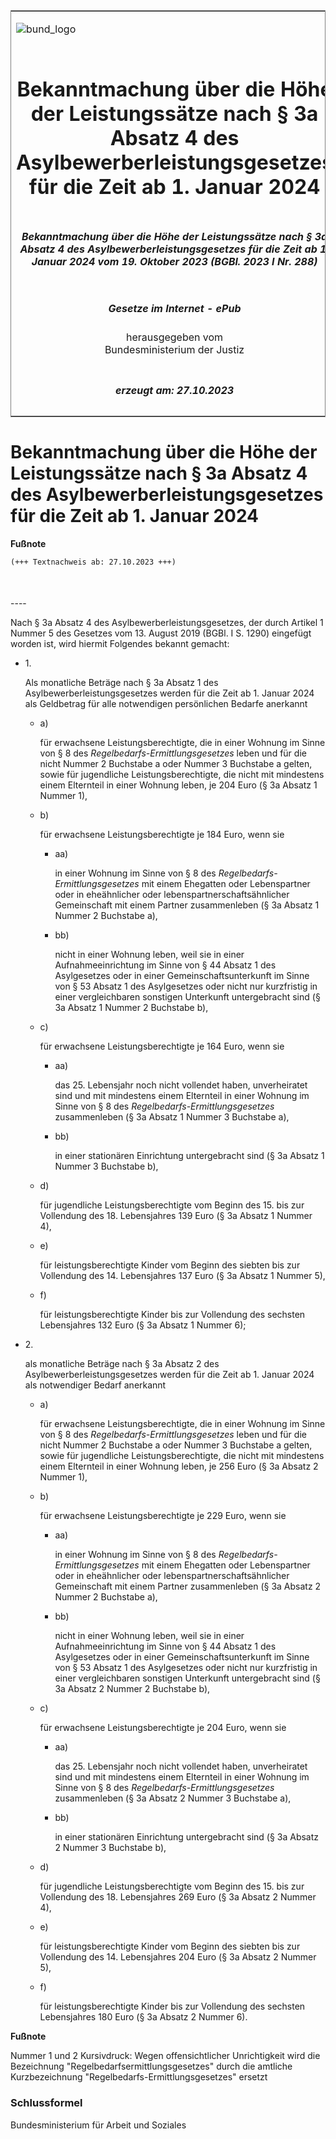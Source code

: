 <span id="DECKBLATT.html"></span>

<table border="0" frame="border" width="100%">

<tr valign="top">

<td align="left">

![bund\_logo](BfJ_2021_Web_de_de.gif)

</td>

<td align="right">

 

</td>

</tr>

<tr align="center" valign="middle">

<td colspan="2">

# Bekanntmachung über die Höhe der Leistungssätze nach § 3a Absatz 4 des Asylbewerberleistungsgesetzes für die Zeit ab 1. Januar 2024

</td>

</tr>

<tr align="center" valign="middle">

<td colspan="2">

##### Bekanntmachung über die Höhe der Leistungssätze nach § 3a Absatz 4 des Asylbewerberleistungsgesetzes für die Zeit ab 1. Januar 2024 vom 19. Oktober 2023 (BGBl. 2023 I Nr. 288)

</td>

</tr>

<tr align="center" valign="middle">

<td colspan="2">

  
  

##### Gesetze im Internet - ePub  
  
herausgegeben vom  
Bundesministerium der Justiz

</td>

</tr>

<tr align="center" valign="bottom">

<td colspan="2">

  
  

##### erzeugt am: 27.10.2023

</td>

</tr>

</table>

<span id="BJNR1200A0023.html"></span>

# Bekanntmachung über die Höhe der Leistungssätze nach § 3a Absatz 4 des Asylbewerberleistungsgesetzes für die Zeit ab 1. Januar 2024

<div>

  
**Fußnote**

<div class="jnhtml">

<div>

<div class="jurAbsatz">

  

``` 
(+++ Textnachweis ab: 27.10.2023 +++)

 
```

</div>

</div>

</div>

</div>

<span id="BJNR1200A0023BJNE000100000.html"></span>

###   
\----

<div>

<div class="jnhtml">

<div>

<div class="jurAbsatz">

Nach § 3a Absatz 4 des Asylbewerberleistungsgesetzes, der durch Artikel
1 Nummer 5 des Gesetzes vom 13. August 2019 (BGBl. I S. 1290) eingefügt
worden ist, wird hiermit Folgendes bekannt gemacht:

</div>

<div class="jurAbsatz">

  - 1\.
    
    <div style="">
    
    Als monatliche Beträge nach § 3a Absatz 1 des
    Asylbewerberleistungsgesetzes werden für die Zeit ab 1. Januar 2024
    als Geldbetrag für alle notwendigen persönlichen Bedarfe anerkannt
    
      - a)
        
        <div style="">
        
        für erwachsene Leistungsberechtigte, die in einer Wohnung im
        Sinne von § 8 des
        <span style="font-style:italic;">Regelbedarfs-Ermittlungsgesetzes</span>
        leben und für die nicht Nummer 2 Buchstabe a oder Nummer 3
        Buchstabe a gelten, sowie für jugendliche Leistungsberechtigte,
        die nicht mit mindestens einem Elternteil in einer Wohnung
        leben, je 204 Euro (§ 3a Absatz 1 Nummer 1),
        
        </div>
    
      - b)
        
        <div style="">
        
        für erwachsene Leistungsberechtigte je 184 Euro, wenn sie
        
          - aa)
            
            <div style="">
            
            in einer Wohnung im Sinne von § 8 des
            <span style="font-style:italic;">Regelbedarfs-Ermittlungsgesetzes</span>
            mit einem Ehegatten oder Lebenspartner oder in eheähnlicher
            oder lebenspartnerschaftsähnlicher Gemeinschaft mit einem
            Partner zusammenleben (§ 3a Absatz 1 Nummer 2 Buchstabe a),
            
            </div>
        
          - bb)
            
            <div style="">
            
            nicht in einer Wohnung leben, weil sie in einer
            Aufnahmeeinrichtung im Sinne von § 44 Absatz 1 des
            Asylgesetzes oder in einer Gemeinschaftsunterkunft im Sinne
            von § 53 Absatz 1 des Asylgesetzes oder nicht nur
            kurzfristig in einer vergleichbaren sonstigen Unterkunft
            untergebracht sind (§ 3a Absatz 1 Nummer 2 Buchstabe b),
            
            </div>
        
        </div>
    
      - c)
        
        <div style="">
        
        für erwachsene Leistungsberechtigte je 164 Euro, wenn sie
        
          - aa)
            
            <div style="">
            
            das 25. Lebensjahr noch nicht vollendet haben, unverheiratet
            sind und mit mindestens einem Elternteil in einer Wohnung im
            Sinne von § 8 des
            <span style="font-style:italic;">Regelbedarfs-Ermittlungsgesetzes</span>
            zusammenleben (§ 3a Absatz 1 Nummer 3 Buchstabe a),
            
            </div>
        
          - bb)
            
            <div style="">
            
            in einer stationären Einrichtung untergebracht sind (§ 3a
            Absatz 1 Nummer 3 Buchstabe b),
            
            </div>
        
        </div>
    
      - d)
        
        <div style="">
        
        für jugendliche Leistungsberechtigte vom Beginn des 15. bis zur
        Vollendung des 18. Lebensjahres 139 Euro (§ 3a Absatz 1 Nummer
        4),
        
        </div>
    
      - e)
        
        <div style="">
        
        für leistungsberechtigte Kinder vom Beginn des siebten bis zur
        Vollendung des 14. Lebensjahres 137 Euro (§ 3a Absatz 1 Nummer
        5),
        
        </div>
    
      - f)
        
        <div style="">
        
        für leistungsberechtigte Kinder bis zur Vollendung des sechsten
        Lebensjahres 132 Euro (§ 3a Absatz 1 Nummer 6);
        
        </div>
    
    </div>

  - 2\.
    
    <div style="">
    
    als monatliche Beträge nach § 3a Absatz 2 des
    Asylbewerberleistungsgesetzes werden für die Zeit ab 1. Januar 2024
    als notwendiger Bedarf anerkannt
    
      - a)
        
        <div style="">
        
        für erwachsene Leistungsberechtigte, die in einer Wohnung im
        Sinne von § 8 des
        <span style="font-style:italic;">Regelbedarfs-Ermittlungsgesetzes</span>
        leben und für die nicht Nummer 2 Buchstabe a oder Nummer 3
        Buchstabe a gelten, sowie für jugendliche Leistungsberechtigte,
        die nicht mit mindestens einem Elternteil in einer Wohnung
        leben, je 256 Euro (§ 3a Absatz 2 Nummer 1),
        
        </div>
    
      - b)
        
        <div style="">
        
        für erwachsene Leistungsberechtigte je 229 Euro, wenn sie
        
          - aa)
            
            <div style="">
            
            in einer Wohnung im Sinne von § 8 des
            <span style="font-style:italic;">Regelbedarfs-Ermittlungsgesetzes</span>
            mit einem Ehegatten oder Lebenspartner oder in eheähnlicher
            oder lebenspartnerschaftsähnlicher Gemeinschaft mit einem
            Partner zusammenleben (§ 3a Absatz 2 Nummer 2 Buchstabe a),
            
            </div>
        
          - bb)
            
            <div style="">
            
            nicht in einer Wohnung leben, weil sie in einer
            Aufnahmeeinrichtung im Sinne von § 44 Absatz 1 des
            Asylgesetzes oder in einer Gemeinschaftsunterkunft im Sinne
            von § 53 Absatz 1 des Asylgesetzes oder nicht nur
            kurzfristig in einer vergleichbaren sonstigen Unterkunft
            untergebracht sind (§ 3a Absatz 2 Nummer 2 Buchstabe b),
            
            </div>
        
        </div>
    
      - c)
        
        <div style="">
        
        für erwachsene Leistungsberechtigte je 204 Euro, wenn sie
        
          - aa)
            
            <div style="">
            
            das 25. Lebensjahr noch nicht vollendet haben, unverheiratet
            sind und mit mindestens einem Elternteil in einer Wohnung im
            Sinne von § 8 des
            <span style="font-style:italic;">Regelbedarfs-Ermittlungsgesetzes</span>
            zusammenleben (§ 3a Absatz 2 Nummer 3 Buchstabe a),
            
            </div>
        
          - bb)
            
            <div style="">
            
            in einer stationären Einrichtung untergebracht sind (§ 3a
            Absatz 2 Nummer 3 Buchstabe b),
            
            </div>
        
        </div>
    
      - d)
        
        <div style="">
        
        für jugendliche Leistungsberechtigte vom Beginn des 15. bis zur
        Vollendung des 18. Lebensjahres 269 Euro (§ 3a Absatz 2 Nummer
        4),
        
        </div>
    
      - e)
        
        <div style="">
        
        für leistungsberechtigte Kinder vom Beginn des siebten bis zur
        Vollendung des 14. Lebensjahres 204 Euro (§ 3a Absatz 2 Nummer
        5),
        
        </div>
    
      - f)
        
        <div style="">
        
        für leistungsberechtigte Kinder bis zur Vollendung des sechsten
        Lebensjahres 180 Euro (§ 3a Absatz 2 Nummer 6).
        
        </div>
    
    </div>

</div>

</div>

</div>

</div>

<div>

  
**Fußnote**

<div class="jnhtml">

<div>

<div class="jurAbsatz">

Nummer 1 und 2 Kursivdruck: Wegen offensichtlicher Unrichtigkeit wird
die Bezeichnung "Regelbedarfsermittlungsgesetzes" durch die amtliche
Kurzbezeichnung "Regelbedarfs-Ermittlungsgesetzes" ersetzt

</div>

</div>

</div>

</div>

<span id="BJNR1200A0023BJNE000200000.html"></span>

### Schlussformel  

<div>

<div class="jnhtml">

<div>

<div class="jurAbsatz">

<span class="SP">Bundesministerium für Arbeit und Soziales</span>

</div>

</div>

</div>

</div>
